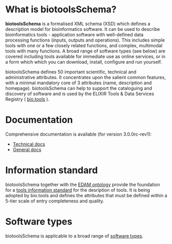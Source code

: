 # What is biotoolsSchema?

**biotoolsSchema** is a formalised XML schema (XSD) which defines a description model for bioinformatics software.  It can be used to describe bioinformatics tools - application software with well-defined data processing functions (inputs, outputs and operations).   This includes simple tools with one or a few closely related functions, and complex, multimodal tools with many functions.  A broad range of software types (see below) are covered including tools available for immediate use as online services, or in a form which which you can download, install, configure and run yourself.

biotoolsSchema defines 50 important scientific, technical and administrative attributes.  It concentrates upon the salient common features, with a minimal mandatory core of 3 attributes (name, description and homepage).  biotoolsSchema can help to support the cataloguing and discovery of software and is used by the ELIXIR Tools & Data Services Registry ( [bio.tools](https://bio.tools) ).

# Documentation
Comprehensive documentation is available (for version 3.0.0rc-rev1):
* [Technical docs](http://bio-tools.github.io/biotoolsSchema/) 
* [General docs](http://biotoolsschema.readthedocs.io/en/latest/)



# Information standard
biotoolsSchema together with the [EDAM ontology](https://github.com/edamontology/edamontology) provide the foundation for a [tools information standard](https://github.com/bio-tools/Tool-Information-Standard) for the desription of tools.  It is being adopted by bio.tools and defines the attributes that must be defined within a 5-tier scale of entry completeness and quality.

# Software types 
biotoolsSchema is applicable to a broad range of [software types](http://biotools.readthedocs.io/en/latest/curators_guide.html#tool-type).



